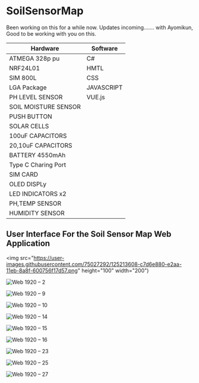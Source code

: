 # SoilSensorMap
Been working on this for a while now. Updates incoming.......
with Ayomikun, Good to be working with you on this.

Hardware | Software
------------ | -------------
ATMEGA 328p pu | C#
NRF24L01 | HMTL
SIM 800L | CSS
LGA Package | JAVASCRIPT
PH LEVEL SENSOR | VUE.js
SOIL MOISTURE SENSOR |
PUSH BUTTON|
SOLAR CELLS|
100uF CAPACITORS |
20,10uF CAPACITORS |
BATTERY 4550mAh |
Type C Charing Port |
SIM CARD |
OLED DISPLy |
LED INDICATORS x2 |
PH,TEMP SENSOR |
HUMIDITY SENSOR |

## User Interface For the Soil Sensor Map Web Application
<img src="https://user-images.githubusercontent.com/75027292/125213608-c7d6e880-e2aa-11eb-8a8f-600756f17d57.png" height="100" width="200")

![Web 1920 – 2](https://user-images.githubusercontent.com/75027292/125213612-ca394280-e2aa-11eb-999c-801d50194fbd.png)

![Web 1920 – 9](https://user-images.githubusercontent.com/75027292/125213613-cc9b9c80-e2aa-11eb-8eb2-32b8fd00ff19.png)

![Web 1920 – 10](https://user-images.githubusercontent.com/75027292/125213616-ce656000-e2aa-11eb-9861-f3bfc7f2e6da.png)

![Web 1920 – 14](https://user-images.githubusercontent.com/75027292/125213636-fbb20e00-e2aa-11eb-8a41-ab99ff1e5407.png)

![Web 1920 – 15](https://user-images.githubusercontent.com/75027292/125213638-fd7bd180-e2aa-11eb-8d5f-f66042d3d1db.png)

![Web 1920 – 16](https://user-images.githubusercontent.com/75027292/125213642-053b7600-e2ab-11eb-8164-3e2777694e83.png)

![Web 1920 – 23](https://user-images.githubusercontent.com/75027292/125213645-079dd000-e2ab-11eb-9a32-f9231a69a515.png)

![Web 1920 – 25](https://user-images.githubusercontent.com/75027292/125213646-09679380-e2ab-11eb-9569-474e68fc0dd6.png)

![Web 1920 – 27](https://user-images.githubusercontent.com/75027292/125213617-cefdf680-e2aa-11eb-8fae-5e09a169e3e1.png)


